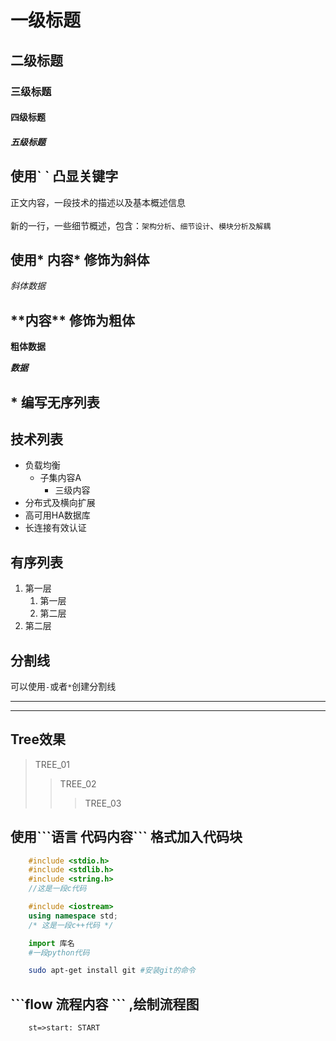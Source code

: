 

# 一级标题
## 二级标题
### 三级标题
#### 四级标题
##### 五级标题


## 使用\` \` 凸显关键字
正文内容，一段技术的描述以及基本概述信息</br></br>
新的一行，一些细节概述，包含：`架构分析`、`细节设计`、`模块分析及解耦`

## 使用\* 内容\* 修饰为斜体
*斜体数据*

## \*\*内容\*\* 修饰为粗体
**粗体数据**

***数据***


## \* 编写无序列表

## 技术列表

* 负载均衡
	* 子集内容A
		* 三级内容
* 分布式及横向扩展
* 高可用HA数据库
* 长连接有效认证

## 有序列表

1. 第一层
	1. 第一层
	2. 第二层
2. 第二层

## 分割线

可以使用`-`或者`*`创建分割线</br>

- - -
* * *


## Tree效果
> TREE_01
>> TREE_02
>>> TREE_03

## 使用\`\`\`语言 代码内容\`\`\` 格式加入代码块

```c
	#include <stdio.h>
	#include <stdlib.h>
	#include <string.h>
	//这是一段c代码
```

```cpp
	#include <iostream>
	using namespace std;
	/* 这是一段c++代码 */
```

```python
	import 库名
	#一段python代码
```

```bash
	sudo apt-get install git #安装git的命令
```

## \`\`\`flow 流程内容 \`\`\` ,绘制流程图

```flow
	st=>start: START
```

